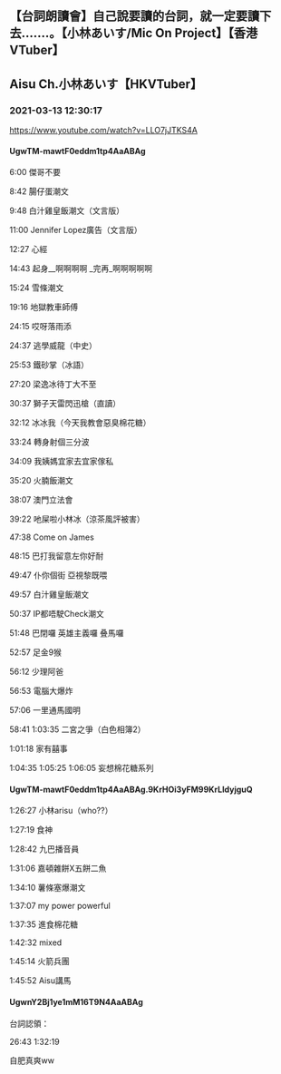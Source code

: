 ## 【台詞朗讀會】自己說要讀的台詞，就一定要讀下去.......。【小林あいす/Mic On Project】【香港VTuber】
## Aisu Ch.小林あいす【HKVTuber】
### 2021-03-13 12:30:17
https://www.youtube.com/watch?v=LLO7jJTKS4A
#### UgwTM-mawtF0eddm1tp4AaABAg
6:00  傑哥不要

8:42  腸仔蛋潮文

9:48  白汁雞皇飯潮文（文言版）

11:00  Jennifer Lopez廣告（文言版）

12:27  心經

14:43  起身__啊啊啊啊 _完再_啊啊啊啊啊

15:24  雪條潮文

19:16  地獄教車師傅

24:15  哎呀落雨添

24:37  逃學威龍（中史）

25:53  鐵砂掌（冰語）

27:20  梁逸冰待丁大不至

30:37  獅子天雷閃迅槍（直讀）

32:12  冰冰我（今天我教會惡臭棉花糖）

33:24  轉身射個三分波

34:09  我姨媽宜家去宜家傢私

35:20  火腩飯潮文

38:07  澳門立法會

39:22  吔屎啦小林冰（涼茶風評被害）

47:38  Come on James

48:15  巴打我留意左你好耐

49:47  仆你個街 亞視黎既喂

49:57  白汁雞皇飯潮文

50:37  IP都唔駛Check潮文

51:48  巴閉囉 英雄主義囉 叠馬囉

52:57  足金9猴

56:12  少理阿爸

56:53  電腦大爆炸

57:06  一里通馬國明

58:41 1:03:35  二宮之爭（白色相簿2）

1:01:18  家有囍事

1:04:35 1:05:25 1:06:05  妄想棉花糖系列

#### UgwTM-mawtF0eddm1tp4AaABAg.9KrHOi3yFM99KrLldyjguQ
1:26:27  小林arisu（who??）

1:27:19  食神

1:28:42  九巴播音員

1:31:06  嘉頓雜餅X五餅二魚

1:34:10  薯條塞爆潮文

1:37:07  my power powerful

1:37:35  進食棉花糖

1:42:32  mixed

1:45:14  火箭兵團

1:45:52  Aisu講馬

#### UgwnY2Bj1ye1mM16T9N4AaABAg
台詞認領：

26:43 1:32:19 

自肥真爽ww

